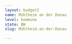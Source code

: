 ```yaml
---
layout: budget2
name: Mühlheim an der Donau
level: kommune
state: BW
slug: Mühlheim-an-der-Donau

---
```



